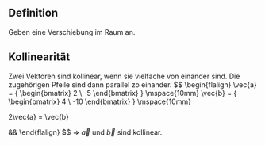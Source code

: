 
Definition
---
Geben eine Verschiebung im Raum an.


Kollinearität 
---
Zwei Vektoren sind kollinear, wenn sie vielfache von einander sind. Die zugehörigen Pfeile sind dann parallel zo einander. 
$$
\begin{flalign}
\vec{a} = {
	\begin{bmatrix}
		2 \\
		-5
	\end{bmatrix}
}
\mspace{10mm}
\vec{b} = {
	\begin{bmatrix}
		4 \\
		-10
	\end{bmatrix}
}
\mspace{10mm}

2\vec{a} = \vec{b}

&&
\end{flalign}
$$
$\Rightarrow$ $\vec{a}$ und $\vec{b}$ sind kollinear.

